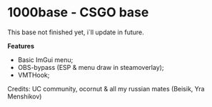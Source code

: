 # 1000base - CSGO base

This base not finished yet, i`ll update in future.

**Features**
* Basic ImGui menu;
* OBS-bypass (ESP & menu draw in steamoverlay);
* VMTHook;

 Credits:
 UC community, ocornut & all my russian mates (Beisik, Yra Menshikov)
